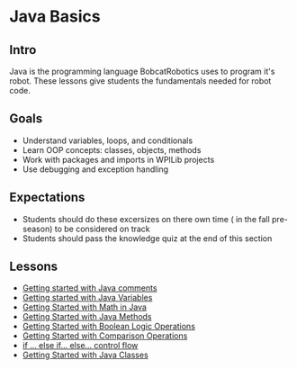 # Java Basics

## Intro
Java is the programming language BobcatRobotics uses to program it's robot. These lessons give students the fundamentals needed for robot code.

## Goals
- Understand variables, loops, and conditionals
- Learn OOP concepts: classes, objects, methods
- Work with packages and imports in WPILib projects
- Use debugging and exception handling

## Expectations
- Students should do these excersizes on there own time ( in the fall pre-season) to be considered on track
- Students should pass the knowledge quiz at the end of this section

## Lessons
- [Getting started with Java comments](PartOne_Comments.md)
- [Getting started with Java Variables](PartTwo_Variables.md)
- [Getting Started with Math in Java](PartThree_Math.md)
- [Getting Started with Java Methods](PartFour_Methods.md)
- [Getting Started with Boolean Logic Operations](PartFive_BooleanLogicOperations.md)
- [Getting Started with Comparison Operations](PartSix_ComparisonOperations.md)
- [if ... else if... else... control flow](PartSeven_ComparisonOperators.md)
- [Getting Started with Java Classes](PartEight_Classes.md)